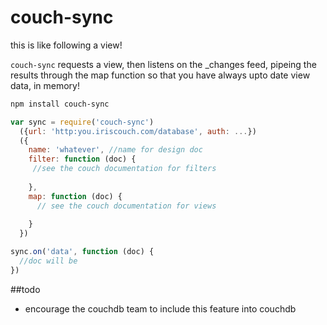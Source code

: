 # couch-sync

this is like following a view!

`couch-sync` requests a view, then listens on the _changes feed, pipeing the results through the map function
so that you have always upto date view data, in memory!

``` bash
npm install couch-sync
```

``` js
var sync = require('couch-sync')
  ({url: 'http:you.iriscouch.com/database', auth: ...})
  ({
    name: 'whatever', //name for design doc
    filter: function (doc) {
     //see the couch documentation for filters
    
    },
    map: function (doc) {
      // see the couch documentation for views
    
    }
  })

sync.on('data', function (doc) {
  //doc will be 
})

```

##todo

* encourage the couchdb team to include this feature into couchdb